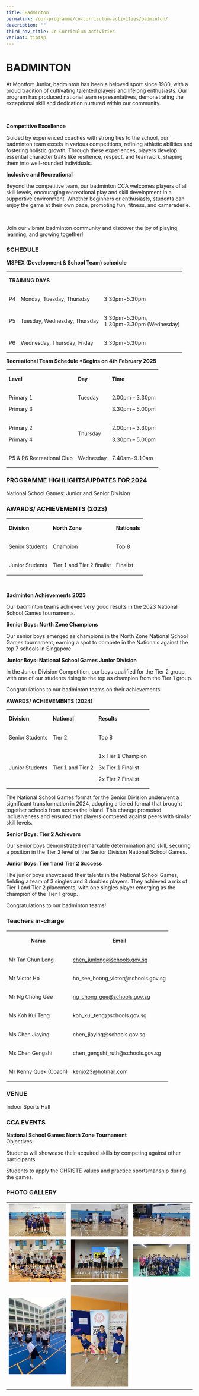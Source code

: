 ```yaml
---
title: Badminton
permalink: /our-programme/co-curriculum-activities/badminton/
description: ""
third_nav_title: Co Curriculum Activities
variant: tiptap
---
```

<h1><strong>BADMINTON</strong></h1>
<p>At Montfort Junior, badminton has been a beloved sport since 1980, with
a proud tradition of cultivating talented players and lifelong enthusiasts.
Our program has produced national team representatives, demonstrating the
exceptional skill and dedication nurtured within our community.</p>
<p>&nbsp;</p>
<p><strong>Competitive Excellence</strong>
</p>
<p>Guided by experienced coaches with strong ties to the school, our badminton
team excels in various competitions, refining athletic abilities and fostering
holistic growth. Through these experiences, players develop essential character
traits like resilience, respect, and teamwork, shaping them into well-rounded
individuals.</p>
<p></p>
<p><strong>Inclusive and Recreational</strong>
</p>
<p>Beyond the competitive team, our badminton CCA welcomes players of all
skill levels, encouraging recreational play and skill development in a
supportive environment. Whether beginners or enthusiasts, students can
enjoy the game at their own pace, promoting fun, fitness, and camaraderie.</p>
<p>&nbsp;</p>
<p>Join our vibrant badminton community and discover the joy of playing,
learning, and growing together!</p>
<h3>SCHEDULE</h3>
<p><strong>MSPEX (Development &amp; School Team) schedule</strong>
</p>
<table style="minWidth: 75px">
<colgroup>
<col>
<col>
<col>
</colgroup>
<tbody>
<tr>
<td rowspan="1" colspan="3">
<p><strong>TRAINING DAYS</strong>
</p>
</td>
</tr>
<tr>
<td rowspan="1" colspan="1">
<p>P4</p>
</td>
<td rowspan="1" colspan="1">
<p>Monday, Tuesday, Thursday</p>
</td>
<td rowspan="1" colspan="1">
<p>3.30pm-5.30pm</p>
</td>
</tr>
<tr>
<td rowspan="1" colspan="1">
<p>P5</p>
</td>
<td rowspan="1" colspan="1">
<p>Tuesday, Wednesday, Thursday</p>
</td>
<td rowspan="1" colspan="1">
<p>3.30pm-5.30pm,
<br>1.30pm-3.30pm (Wednesday)</p>
</td>
</tr>
<tr>
<td rowspan="1" colspan="1">
<p>P6</p>
</td>
<td rowspan="1" colspan="1">
<p>Wednesday, Thursday, Friday</p>
</td>
<td rowspan="1" colspan="1">
<p>3.30pm-5.30pm</p>
</td>
</tr>
</tbody>
</table>
<p></p>
<p><strong>Recreational Team Schedule *Begins on 4th February 2025</strong>
</p>
<table style="minWidth: 75px">
<colgroup>
<col>
<col>
<col>
</colgroup>
<tbody>
<tr>
<td rowspan="1" colspan="1">
<p><strong>Level</strong>
</p>
</td>
<td rowspan="1" colspan="1">
<p><strong>Day</strong>
</p>
</td>
<td rowspan="1" colspan="1">
<p><strong>Time</strong>
</p>
</td>
</tr>
<tr>
<td rowspan="1" colspan="1">
<p>Primary 1</p>
<p>Primary 3</p>
</td>
<td rowspan="1" colspan="1">
<p>Tuesday</p>
<p>&nbsp;</p>
</td>
<td rowspan="1" colspan="1">
<p>2.00pm – 3.30pm</p>
<p>3.30pm – 5.00pm</p>
</td>
</tr>
<tr>
<td rowspan="1" colspan="1">
<p>Primary 2</p>
<p>Primary 4</p>
</td>
<td rowspan="1" colspan="1">
<p>Thursday</p>
</td>
<td rowspan="1" colspan="1">
<p>2.00pm – 3.30pm</p>
<p>3.30pm – 5.00pm</p>
</td>
</tr>
<tr>
<td rowspan="1" colspan="1">
<p>P5 &amp; P6 Recreational Club</p>
</td>
<td rowspan="1" colspan="1">
<p>Wednesday</p>
</td>
<td rowspan="1" colspan="1">
<p>7.40am-9.10am</p>
</td>
</tr>
</tbody>
</table>
<h3>PROGRAMME HIGHLIGHTS/UPDATES FOR 2024</h3>
<p>National School Games: Junior and Senior Division</p>
<h3><strong>AWARDS/ ACHIEVEMENTS (2023)</strong></h3>
<table style="minWidth: 75px">
<colgroup>
<col>
<col>
<col>
</colgroup>
<tbody>
<tr>
<td rowspan="1" colspan="1">
<p><strong>Division</strong>
</p>
</td>
<td rowspan="1" colspan="1">
<p><strong>North Zone</strong>
</p>
</td>
<td rowspan="1" colspan="1">
<p><strong>Nationals</strong>
</p>
</td>
</tr>
<tr>
<td rowspan="1" colspan="1">
<p>Senior Students</p>
</td>
<td rowspan="1" colspan="1">
<p>Champion</p>
</td>
<td rowspan="1" colspan="1">
<p>Top 8</p>
</td>
</tr>
<tr>
<td rowspan="1" colspan="1">
<p>Junior Students</p>
</td>
<td rowspan="1" colspan="1">
<p>Tier 1 and Tier 2 finalist</p>
</td>
<td rowspan="1" colspan="1">
<p>Finalist</p>
</td>
</tr>
</tbody>
</table>
<p>&nbsp;</p>
<p><strong>Badminton Achievements 2023</strong>
</p>
<p>Our badminton teams achieved very good results in the 2023 National School
Games tournaments.</p>
<p></p>
<p><strong>Senior Boys: North Zone Champions</strong>
</p>
<p>Our senior boys emerged as champions in the North Zone National School
Games tournament, earning a spot to compete in the Nationals against the
top 7 schools in Singapore.</p>
<p></p>
<p><strong>Junior Boys: National School Games Junior Division</strong>
</p>
<p>In the Junior Division Competition, our boys qualified for the Tier 2
group, with one of our students rising to the top as champion from the
Tier 1 group.</p>
<p></p>
<p>Congratulations to our badminton teams on their achievements!
<br>
</p>
<p><strong>AWARDS/ ACHIEVEMENTS (2024)</strong>
</p>
<table style="minWidth: 75px">
<colgroup>
<col>
<col>
<col>
</colgroup>
<tbody>
<tr>
<td rowspan="1" colspan="1">
<p><strong>Division</strong>
</p>
</td>
<td rowspan="1" colspan="1">
<p><strong>National</strong>
</p>
</td>
<td rowspan="1" colspan="1">
<p><strong>Results</strong>
</p>
</td>
</tr>
<tr>
<td rowspan="1" colspan="1">
<p>Senior Students</p>
</td>
<td rowspan="1" colspan="1">
<p>Tier 2</p>
</td>
<td rowspan="1" colspan="1">
<p>Top 8</p>
</td>
</tr>
<tr>
<td rowspan="1" colspan="1">
<p>Junior Students</p>
</td>
<td rowspan="1" colspan="1">
<p>Tier 1 and Tier 2</p>
</td>
<td rowspan="1" colspan="1">
<p>1x Tier 1 Champion</p>
<p>3x Tier 1 Finalist</p>
<p>2x Tier 2 Finalist</p>
</td>
</tr>
</tbody>
</table>
<p></p>
<p>The National School Games format for the Senior Division underwent a significant
transformation in 2024, adopting a tiered format that brought together
schools from across the island. This change promoted inclusiveness and
ensured that players competed against peers with similar skill levels.</p>
<p></p>
<p><strong>Senior Boys: Tier 2 Achievers</strong>
</p>
<p>Our senior boys demonstrated remarkable determination and skill, securing
a position in the Tier 2 level of the Senior Division National School Games.</p>
<p></p>
<p><strong>Junior Boys: Tier 1 and Tier 2 Success</strong>
</p>
<p>The junior boys showcased their talents in the National School Games,
fielding a team of 3 singles and 3 doubles players. They achieved a mix
of Tier 1 and Tier 2 placements, with one singles player emerging as the
champion of the Tier 1 group.</p>
<p></p>
<p>Congratulations to our badminton teams!</p>
<h3>Teachers in-charge</h3>
<table style="minWidth: 50px">
<colgroup>
<col>
<col>
</colgroup>
<tbody>
<tr>
<th rowspan="1" colspan="1">
<p>Name</p>
</th>
<th rowspan="1" colspan="1">
<p>Email</p>
</th>
</tr>
<tr>
<td rowspan="1" colspan="1">
<p>Mr Tan Chun Leng</p>
</td>
<td rowspan="1" colspan="1">
<p><a href="mailto:chen_junlong@schools.gov.sg" rel="noopener noreferrer nofollow" target="_blank">chen_junlong@schools.gov.sg</a>
</p>
</td>
</tr>
<tr>
<td rowspan="1" colspan="1">
<p>Mr Victor Ho</p>
</td>
<td rowspan="1" colspan="1">
<p><a rel="noopener noreferrer nofollow" target="_blank">ho_see_hoong_victor@schools.gov.sg</a>
</p>
</td>
</tr>
<tr>
<td rowspan="1" colspan="1">
<p>Mr Ng Chong Gee</p>
</td>
<td rowspan="1" colspan="1">
<p><a href="mailto:ng_chong_gee@schools.gov.sg" rel="noopener noreferrer nofollow" target="_blank">ng_chong_gee@schools.gov.sg</a>
</p>
</td>
</tr>
<tr>
<td rowspan="1" colspan="1">
<p>Ms Koh Kui Teng</p>
</td>
<td rowspan="1" colspan="1">
<p><a rel="noopener noreferrer nofollow" target="_blank">koh_kui_teng@schools.gov.sg</a>
</p>
</td>
</tr>
<tr>
<td rowspan="1" colspan="1">
<p>Ms Chen Jiaying</p>
</td>
<td rowspan="1" colspan="1">
<p><a rel="noopener noreferrer nofollow" target="_blank">chen_jiaying@schools.gov.sg</a>
</p>
</td>
</tr>
<tr>
<td rowspan="1" colspan="1">
<p>Ms Chen Gengshi</p>
</td>
<td rowspan="1" colspan="1">
<p><a rel="noopener noreferrer nofollow" target="_blank">chen_gengshi_ruth@schools.gov.sg</a>
</p>
</td>
</tr>
<tr>
<td rowspan="1" colspan="1">
<p>Mr Kenny Quek (Coach)</p>
</td>
<td rowspan="1" colspan="1">
<p><a href="mailto:kenjo23@hotmail.com" rel="noopener noreferrer nofollow" target="_blank">kenjo23@hotmail.com</a>
</p>
</td>
</tr>
</tbody>
</table>
<h3>VENUE</h3>
<p>Indoor Sports Hall</p>
<h3>CCA EVENTS</h3>
<p><strong>National School Games North Zone Tournament</strong>
<br>Objectives:</p>
<p>Students will showcase their acquired skills by competing against other
participants.</p>
<p>Students to apply the CHRISTE values and practice sportsmanship during
the games.</p>
<h3>PHOTO GALLERY</h3>
<table style="minWidth: 75px">
<colgroup>
<col>
<col>
<col>
</colgroup>
<tbody>
<tr>
<th rowspan="1" colspan="1">
<div class="isomer-image-wrapper">
<img style="width: 100%" height="auto" width="100%" alt="NSG Senior Division" src="/images/CCA/Badminton/NSG_Senior_Division.jpg">
</div>
</th>
<th rowspan="1" colspan="1">
<div class="isomer-image-wrapper">
<img style="width: 100%" height="auto" width="100%" alt="Student coaching 1" src="/images/CCA/Badminton/Student_coaching_1.jpg">
</div>
</th>
<th rowspan="1" colspan="1">
<div class="isomer-image-wrapper">
<img style="width: 100%" height="auto" width="100%" alt="Student coaching 2" src="/images/CCA/Badminton/Student_coaching_2.jpg">
</div>
</th>
</tr>
<tr>
<td rowspan="1" colspan="1">
<div class="isomer-image-wrapper">
<img style="width: 100%" height="auto" width="100%" alt="Friendly match with Poi Ching School" src="/images/CCA/Badminton/Friendly_match_with_Poi_Ching_School.jpg">
</div>
</td>
<td rowspan="1" colspan="1">
<div class="isomer-image-wrapper">
<img style="width: 100%" height="auto" width="100%" alt="NSG Junior Division Affirmation" src="/images/CCA/Badminton/NSG_Junior_Division_Affirmation.jpg">
</div>
</td>
<td rowspan="1" colspan="1">
<div class="isomer-image-wrapper">
<img style="width: 100%" height="auto" width="100%" alt="Exchange program training in KL" src="/images/CCA/Badminton/Exchange_program_training_in_KL.jpg">
</div>
</td>
</tr>
<tr>
<td rowspan="1" colspan="1">
<div class="isomer-image-wrapper">
<img style="width: 100%" height="auto" width="100%" alt="CCA Try out" src="/images/CCA/Badminton/CCA_Try_out.jpg">
</div>
</td>
<td rowspan="1" colspan="1">
<div class="isomer-image-wrapper">
<img style="width: 100%" height="auto" width="100%" alt="NSG Junior Division Singles" src="/images/CCA/Badminton/NSG_Junior_Division_Singles.jpg">
</div>
</td>
<td rowspan="1" colspan="1">
<p></p>
</td>
</tr>
</tbody>
</table>
<p></p>